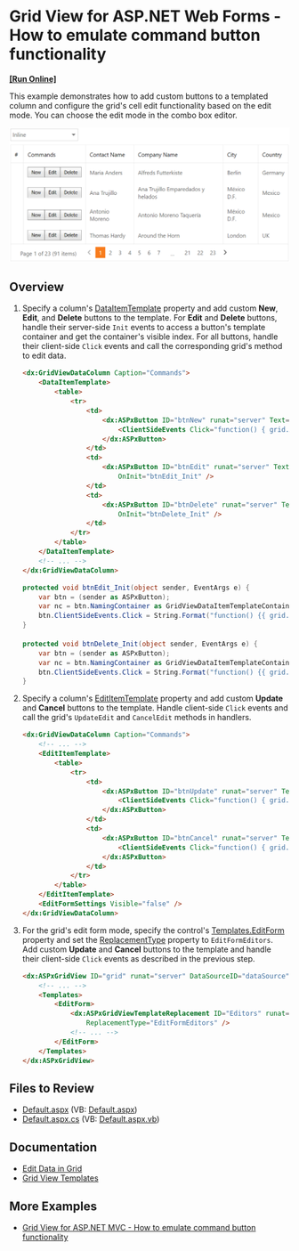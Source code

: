 # Grid View for ASP.NET Web Forms - How to emulate command button functionality
<!-- run online -->
**[[Run Online]](https://codecentral.devexpress.com/e4664/)**
<!-- run online end -->

This example demonstrates how to add custom buttons to a templated column and configure the grid's cell edit functionality based on the edit mode. You can choose the edit mode in the combo box editor.

![Emulate Command Buttons](commandButtons.png)

## Overview

1. Specify a column's [DataItemTemplate](https://docs.devexpress.com/AspNet/DevExpress.Web.GridViewDataColumn.DataItemTemplate) property and add custom **New**, **Edit**, and **Delete** buttons to the template. For **Edit** and **Delete** buttons, handle their server-side `Init` events to access a button's template container and get the container's visible index. For all buttons, handle their client-side `Click` events and call the corresponding grid's method to edit data.

    ```aspx
    <dx:GridViewDataColumn Caption="Commands">
        <DataItemTemplate>
            <table>
                <tr>
                    <td>
                        <dx:ASPxButton ID="btnNew" runat="server" Text="New" AutoPostBack="false">
                            <ClientSideEvents Click="function() { grid.AddNewRow(); }" />
                        </dx:ASPxButton>
                    </td>
                    <td>
                        <dx:ASPxButton ID="btnEdit" runat="server" Text="Edit" AutoPostBack="false"
                            OnInit="btnEdit_Init" />
                    </td>
                    <td>
                        <dx:ASPxButton ID="btnDelete" runat="server" Text="Delete" AutoPostBack="false"
                            OnInit="btnDelete_Init" />
                    </td>
                </tr>
            </table>
        </DataItemTemplate>
        <!-- ... -->
    </dx:GridViewDataColumn>
    ```

    ```csharp
    protected void btnEdit_Init(object sender, EventArgs e) {
        var btn = (sender as ASPxButton);
        var nc = btn.NamingContainer as GridViewDataItemTemplateContainer;
        btn.ClientSideEvents.Click = String.Format("function() {{ grid.StartEditRow({0}); }}", nc.VisibleIndex);
    }

    protected void btnDelete_Init(object sender, EventArgs e) {
        var btn = (sender as ASPxButton);
        var nc = btn.NamingContainer as GridViewDataItemTemplateContainer;
        btn.ClientSideEvents.Click = String.Format("function() {{ grid.DeleteRow({0}); }}", nc.VisibleIndex);
    }
    ```

2. Specify a column's [EditItemTemplate](https://docs.devexpress.com/AspNet/DevExpress.Web.GridViewDataColumn.EditItemTemplate) property and add custom **Update** and **Cancel** buttons to the template. Handle client-side `Click` events and call the grid's `UpdateEdit` and `CancelEdit` methods in handlers.

    ```aspx
    <dx:GridViewDataColumn Caption="Commands">
        <!-- ... -->
        <EditItemTemplate>
            <table>
                <tr>
                    <td>
                        <dx:ASPxButton ID="btnUpdate" runat="server" Text="Update" AutoPostBack="false">
                            <ClientSideEvents Click="function() { grid.UpdateEdit(); }" />
                        </dx:ASPxButton>
                    </td>
                    <td>
                        <dx:ASPxButton ID="btnCancel" runat="server" Text="Cancel" AutoPostBack="false">
                            <ClientSideEvents Click="function() { grid.CancelEdit(); }" />
                        </dx:ASPxButton>
                    </td>
                </tr>
            </table>
        </EditItemTemplate>
        <EditFormSettings Visible="false" />
    </dx:GridViewDataColumn>
    ```

3. For the grid's edit form mode, specify the control's [Templates.EditForm](v) property and set the [ReplacementType](https://docs.devexpress.com/AspNet/DevExpress.Web.ASPxGridViewTemplateReplacement.ReplacementType) property to `EditFormEditors`. Add custom **Update** and **Cancel** buttons to the template and handle their client-side `Click` events as described in the previous step.

    ```aspx
    <dx:ASPxGridView ID="grid" runat="server" DataSourceID="dataSource" KeyFieldName="CustomerID" ...>
        <!-- ... -->
        <Templates>
            <EditForm>
                <dx:ASPxGridViewTemplateReplacement ID="Editors" runat="server"
                    ReplacementType="EditFormEditors" />
                <!-- ... -->
            </EditForm>
        </Templates>
    </dx:ASPxGridView>
    ```

## Files to Review

* [Default.aspx](./CS/WebSite/Default.aspx) (VB: [Default.aspx](./VB/WebSite/Default.aspx))
* [Default.aspx.cs](./CS/WebSite/Default.aspx.cs) (VB: [Default.aspx.vb](./VB/WebSite/Default.aspx.vb))

## Documentation

* [Edit Data in Grid](https://docs.devexpress.com/AspNet/3712/components/grid-view/concepts/edit-data)
* [Grid View Templates](https://docs.devexpress.com/AspNet/3718/components/grid-view/concepts/templates)

## More Examples

* [Grid View for ASP.NET MVC - How to emulate command button functionality](https://github.com/DevExpress-Examples/how-to-emulate-the-command-column-with-a-data-column-dataitemtemplate-e4058)
